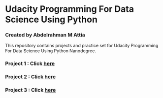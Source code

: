 # Udacity Programming For Data Science Using Python

### Created by Abdelrahman M Attia
This repository contains projects and practice set for Udacity Programming For Data Science Using Python Nanodegree.

### Project 1 : Click [here](https://github.com/abdomattia/pdsnd_github/tree/master/SQL_Project)  

### Project 2 : Click [here](https://github.com/abdomattia/pdsnd_github/tree/master/Python_Project) 

### Project 3 : Click [here](https://github.com/abdomattia/pdsnd_github/tree/master/Github_Project) 
